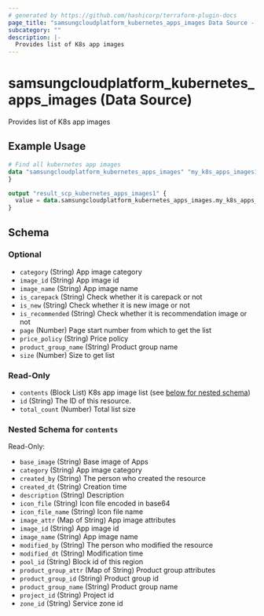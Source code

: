 ```yaml
---
# generated by https://github.com/hashicorp/terraform-plugin-docs
page_title: "samsungcloudplatform_kubernetes_apps_images Data Source - scp"
subcategory: ""
description: |-
  Provides list of K8s app images
---
```


# samsungcloudplatform_kubernetes_apps_images (Data Source)

Provides list of K8s app images

## Example Usage

```terraform
# Find all kubernetes app images
data "samsungcloudplatform_kubernetes_apps_images" "my_k8s_apps_images1" {
}

output "result_scp_kubernetes_apps_images1" {
  value = data.samsungcloudplatform_kubernetes_apps_images.my_k8s_apps_images1
}
```

<!-- schema generated by tfplugindocs -->
## Schema

### Optional

- `category` (String) App image category
- `image_id` (String) App image id
- `image_name` (String) App image name
- `is_carepack` (String) Check whether it is carepack or not
- `is_new` (String) Check whether it is new image or not
- `is_recommended` (String) Check whether it is recommendation image or not
- `page` (Number) Page start number from which to get the list
- `price_policy` (String) Price policy
- `product_group_name` (String) Product group name
- `size` (Number) Size to get list

### Read-Only

- `contents` (Block List) K8s app image list (see [below for nested schema](#nestedblock--contents))
- `id` (String) The ID of this resource.
- `total_count` (Number) Total list size

<a id="nestedblock--contents"></a>
### Nested Schema for `contents`

Read-Only:

- `base_image` (String) Base image of Apps
- `category` (String) App image category
- `created_by` (String) The person who created the resource
- `created_dt` (String) Creation time
- `description` (String) Description
- `icon_file` (String) Icon file encoded in base64
- `icon_file_name` (String) Icon file name
- `image_attr` (Map of String) App image attributes
- `image_id` (String) App image id
- `image_name` (String) App image name
- `modified_by` (String) The person who modified the resource
- `modified_dt` (String) Modification time
- `pool_id` (String) Block id of this region
- `product_group_attr` (Map of String) Product group attributes
- `product_group_id` (String) Product group id
- `product_group_name` (String) Product group name
- `project_id` (String) Project id
- `zone_id` (String) Service zone id


